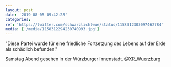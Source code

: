 ```yaml
---
layout: post
date: '2019-08-05 09:42:28'
categories: 
ref: 'https://twitter.com/schwarzlichtwue/status/1158312303097462784'
media: ['/media/1158312294230740993.jpg']
---
```

"Diese Partei wurde für eine friedliche Fortsetzung des Lebens auf der Erde als schädlich befunden."



Samstag Abend gesehen in der Würzburger Innenstadt. [@XR_Wuerzburg](https://twitter.com/XR_Wuerzburg) 